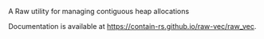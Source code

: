 A Raw utility for managing contiguous heap allocations

Documentation is available at https://contain-rs.github.io/raw-vec/raw_vec.
